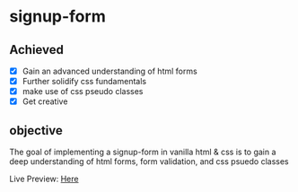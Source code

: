 # signup-form

## Achieved

-   [x] Gain an advanced understanding of html forms
-   [x] Further solidify css fundamentals
-   [x] make use of css pseudo classes
-   [x] Get creative

## objective

The goal of implementing a signup-form in vanilla html & css is to gain a deep understanding of html forms, form validation, and css psuedo classes

Live Preview: [Here](https://sebiprograms.github.io/signup-form/)
